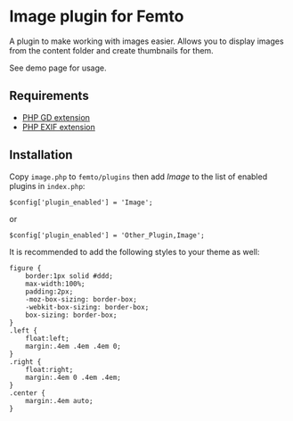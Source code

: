 Image plugin for Femto
======================

A plugin to make working with images easier. Allows you to display images from
the content folder and create thumbnails for them.

See demo page for usage.

Requirements
------------

* [PHP GD extension](http://php.net/manual/en/intro.image.php)
* [PHP EXIF extension](http://php.net/manual/en/intro.exif.php)

Installation
------------
Copy `image.php` to `femto/plugins` then add _Image_ to the list of enabled
plugins in `index.php`:

    $config['plugin_enabled'] = 'Image';

or

    $config['plugin_enabled'] = 'Other_Plugin,Image';

It is recommended to add the following styles to your theme as well:

    figure {
        border:1px solid #ddd;
        max-width:100%;
        padding:2px;
	    -moz-box-sizing: border-box;
	    -webkit-box-sizing: border-box;
	    box-sizing: border-box;
    }
    .left {
        float:left;
        margin:.4em .4em .4em 0;
    }
    .right {
        float:right;
        margin:.4em 0 .4em .4em;
    }
    .center {
        margin:.4em auto;
    }
